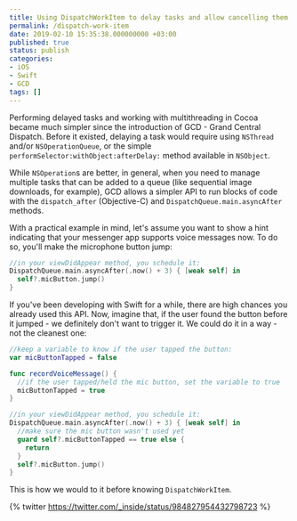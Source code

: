 ```yaml
---
title: Using DispatchWorkItem to delay tasks and allow cancelling them
permalink: /dispatch-work-item
date: 2019-02-10 15:35:38.000000000 +03:00
published: true
status: publish
categories:
- iOS
- Swift
- GCD
tags: []
---
```


Performing delayed tasks and working with multithreading in Cocoa became much simpler since the introduction of GCD - Grand Central Dispatch. Before it existed, delaying a task would require using `NSThread` and/or `NSOperationQueue`, or the simple `performSelector:withObject:afterDelay:` method available in `NSObject`.

While `NSOperation`s are better, in general, when you need to manage multiple tasks that can be added to a queue (like sequential image downloads, for example), GCD allows a simpler API to run blocks of code with the `dispatch_after` (Objective-C) and `DispatchQueue.main.asyncAfter` methods.

With a practical example in mind, let's assume you want to show a hint indicating that your messenger app supports voice messages now. To do so, you'll make the microphone button jump:

```swift
//in your viewDidAppear method, you schedule it:
DispatchQueue.main.asyncAfter(.now() + 3) { [weak self] in
  self?.micButton.jump()
}
```

If you've been developing with Swift for a while, there are high chances you already used this API. Now, imagine that, if the user found the button before it jumped - we definitely don't want to trigger it. We could do it in a way - not the cleanest one:

```swift
//keep a variable to know if the user tapped the button:
var micButtonTapped = false

func recordVoiceMessage() {
  //if the user tapped/held the mic button, set the variable to true
  micButtonTapped = true
}

//in your viewDidAppear method, you schedule it:
DispatchQueue.main.asyncAfter(.now() + 3) { [weak self] in
  //make sure the mic button wasn't used yet
  guard self?.micButtonTapped == true else {
    return
  }
  self?.micButton.jump()
}
```

This is how we would to it before knowing `DispatchWorkItem`.

{% twitter https://twitter.com/_inside/status/984827954432798723 %}
